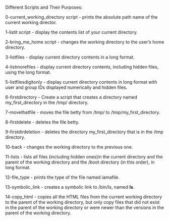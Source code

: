 Different Scripts and Their Purposes:

0-current_working_directory script - prints the absolute path name of the current working director.

1-listit script - display the contents list of your current directory.

2-bring_me_home script - changes the working directory to the user’s home directory.

3-listfiles - display current directory contents in a long format.

4-listmorefiles - display current directory contents, including hidden files, using the long format.

5-listfilesdigitonly - display current directory contents in long format with user and group IDs displayed numerically and hidden files.

6-firstdirectory - Create a script that creates a directory named my_first_directory in the /tmp/ directory.

7-movethatfile - moves the file betty from /tmp/ to /tmp/my_first_directory.

8-firstdelete - deletes the file betty.

9-firstdirdeletion - deletes  the directory my_first_directory that is in the /tmp directory.

10-back - changes the working directory to the previous one.

11-lists - lists all files (including hidden ones)in the current directory and the parent of the working directory and the /boot directory (in this order), in long format.

12-file_type - prints the type of the file named iamafile.

13-symbolic_link - creates a symbolic link to /bin/ls, named __ls__.

14-copy_html - copies all the HTML files from the current working directory to the parent of the working directory, but only copy files that did not exist in the parent of the working directory or were newer than the versions in the parent of the working directory.
